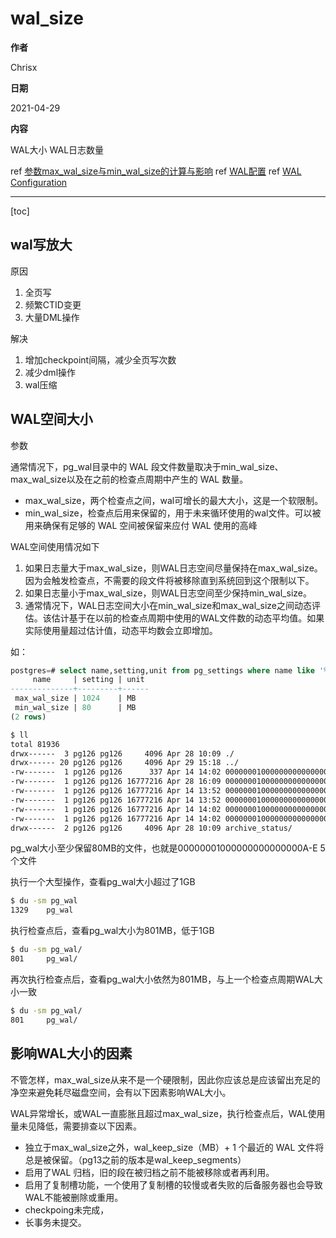 # wal_size

**作者**

Chrisx

**日期**

2021-04-29

**内容**

WAL大小
WAL日志数量

ref [参数max_wal_size与min_wal_size的计算与影响](https://www.postgresql.org/message-id/e0990ee6-6efa-8ca0-4bdc-9052add439e7@postgresdata.com)
ref [WAL配置](http://postgres.cn/docs/13/wal-configuration.html)
ref [WAL Configuration](https://www.postgresql.org/docs/13/wal-configuration.html)

---

[toc]

## wal写放大

原因

1. 全页写
2. 频繁CTID变更
3. 大量DML操作

解决

1. 增加checkpoint间隔，减少全页写次数
2. 减少dml操作
3. wal压缩

## WAL空间大小

参数

通常情况下，pg_wal目录中的 WAL 段文件数量取决于min_wal_size、max_wal_size以及在之前的检查点周期中产生的 WAL 数量。

* max_wal_size，两个检查点之间，wal可增长的最大大小，这是一个软限制。
* min_wal_size，检查点后用来保留的，用于未来循环使用的wal文件。可以被用来确保有足够的 WAL 空间被保留来应付 WAL 使用的高峰

WAL空间使用情况如下

1. 如果日志量大于max_wal_size，则WAL日志空间尽量保持在max_wal_size。因为会触发检查点，不需要的段文件将被移除直到系统回到这个限制以下。
2. 如果日志量小于max_wal_size，则WAL日志空间至少保持min_wal_size。
3. 通常情况下，WAL日志空间大小在min_wal_size和max_wal_size之间动态评估。该估计基于在以前的检查点周期中使用的WAL文件数的动态平均值。如果实际使用量超过估计值，动态平均数会立即增加。

<!--
通常情况下，pg_wal目录中的 WAL 段文件数量取决于min_wal_size、max_wal_size以及在之前的检查点周期中产生的 WAL 数量。当旧的日志段文件不再被需要时，它们将被移除或者被再利用（也就是被重命名变成数列中未来的段）。如果由于日志输出率的短期峰值导致超过max_wal_size，会触发检查点，不需要的段文件将被移除直到系统回到这个限制以下。低于该限制时，系统会再利用足够的 WAL 文件来覆盖直到下一个检查点之前的需要。这种需要是基于之前的检查点周期中使用的 WAL 文件数量的移动平均数估算出来的。如果实际用量超过估计值，移动平均数会立即增加，因此它能在一定程度上适应峰值用量而不是平均用量。min_wal_size对回收给未来使用的 WAL 文件的量设置了一个最小值，这个参数指定数量的 WAL 将总是被回收给未来使用，即便系统很闲并且 WAL 用量估计建议只需要一点点 WAL 时也是如此。

如果WAL文件的总大小超过max_wal_size，则将启动checkpoint。通过checkpoint，将创建一个新的REDO点，然后不必要的旧文件将被回收。通过这种方式，PostgreSQL将始终保存数据库恢复所需的WAL段文件。
-->

如：

```sql
postgres=# select name,setting,unit from pg_settings where name like '%wal_size%';
     name     | setting | unit
--------------+---------+------
 max_wal_size | 1024    | MB
 min_wal_size | 80      | MB
(2 rows)
```

```sh
$ ll
total 81936
drwx------  3 pg126 pg126     4096 Apr 28 10:09 ./
drwx------ 20 pg126 pg126     4096 Apr 29 15:18 ../
-rw-------  1 pg126 pg126      337 Apr 14 14:02 000000010000000000000009.00000028.backup
-rw-------  1 pg126 pg126 16777216 Apr 28 16:09 00000001000000000000000A
-rw-------  1 pg126 pg126 16777216 Apr 14 13:52 00000001000000000000000B
-rw-------  1 pg126 pg126 16777216 Apr 14 13:52 00000001000000000000000C
-rw-------  1 pg126 pg126 16777216 Apr 14 14:02 00000001000000000000000D
-rw-------  1 pg126 pg126 16777216 Apr 14 14:02 00000001000000000000000E
drwx------  2 pg126 pg126     4096 Apr 28 10:09 archive_status/

```

pg_wal大小至少保留80MB的文件，也就是00000001000000000000000A-E 5个文件

执行一个大型操作，查看pg_wal大小超过了1GB

```sh
$ du -sm pg_wal
1329    pg_wal

```

执行检查点后，查看pg_wal大小为801MB，低于1GB

```sh
$ du -sm pg_wal/
801     pg_wal/

```

再次执行检查点后，查看pg_wal大小依然为801MB，与上一个检查点周期WAL大小一致

```sh
$ du -sm pg_wal/
801     pg_wal/

```

## 影响WAL大小的因素

不管怎样，max_wal_size从来不是一个硬限制，因此你应该总是应该留出充足的净空来避免耗尽磁盘空间，会有以下因素影响WAL大小。

WAL异常增长，或WAL一直膨胀且超过max_wal_size，执行检查点后，WAL使用量未见降低，需要排查以下因素。

* 独立于max_wal_size之外，wal_keep_size（MB）+ 1 个最近的 WAL 文件将总是被保留。（pg13之前的版本是wal_keep_segments）
* 启用了WAL 归档，旧的段在被归档之前不能被移除或者再利用。
* 启用了复制槽功能，一个使用了复制槽的较慢或者失败的后备服务器也会导致WAL不能被删除或重用。
* checkpoing未完成，
* 长事务未提交。
